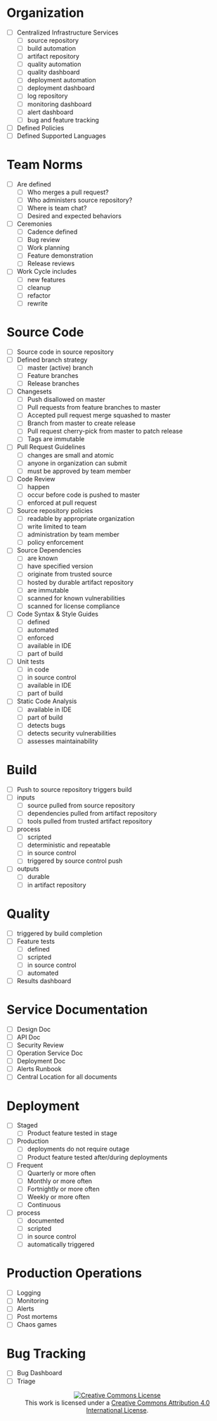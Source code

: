 # Organization
- [ ] Centralized Infrastructure Services
    - [ ] source repository
    - [ ] build automation
    - [ ] artifact repository
    - [ ] quality automation
    - [ ] quality dashboard
    - [ ] deployment automation
    - [ ] deployment dashboard
    - [ ] log repository
    - [ ] monitoring dashboard
    - [ ] alert dashboard
    - [ ] bug and feature tracking
- [ ] Defined Policies
- [ ] Defined Supported Languages

# Team Norms
- [ ] Are defined
    - [ ] Who merges a pull request?
    - [ ] Who administers source repository?
    - [ ] Where is team chat?
    - [ ] Desired and expected behaviors
- [ ] Ceremonies
    - [ ] Cadence defined
    - [ ] Bug review
    - [ ] Work planning
    - [ ] Feature demonstration
    - [ ] Release reviews
- [ ] Work Cycle includes
    - [ ] new features
    - [ ] cleanup
    - [ ] refactor
    - [ ] rewrite
    
# Source Code
- [ ] Source code in source repository
- [ ] Defined branch strategy
    - [ ] master (active) branch 
    - [ ] Feature branches
    - [ ] Release branches
- [ ] Changesets
    - [ ] Push disallowed on master
    - [ ] Pull requests from feature branches to master
    - [ ] Accepted pull request merge squashed to master
    - [ ] Branch from master to create release
    - [ ] Pull request cherry-pick from master to patch release
    - [ ] Tags are immutable
- [ ] Pull Request Guidelines
    - [ ] changes are small and atomic
    - [ ] anyone in organization can submit
    - [ ] must be approved by team member
- [ ] Code Review
     - [ ] happen
     - [ ] occur before code is pushed to master
     - [ ] enforced at pull request
- [ ] Source repository policies
    - [ ] readable by appropriate organization
    - [ ] write limited to team
    - [ ] administration by team member
    - [ ] policy enforcement
- [ ] Source Dependencies
    - [ ] are known
    - [ ] have specified version
    - [ ] originate from trusted source
    - [ ] hosted by durable artifact repository
    - [ ] are immutable
    - [ ] scanned for known vulnerabilities
    - [ ] scanned for license compliance
- [ ] Code Syntax & Style Guides
    - [ ] defined
    - [ ] automated
    - [ ] enforced
    - [ ] available in IDE
    - [ ] part of build
- [ ] Unit tests
    - [ ] in code
    - [ ] in source control
    - [ ] available in IDE
    - [ ] part of build
- [ ] Static Code Analysis
    - [ ] available in IDE
    - [ ] part of build
    - [ ] detects bugs
    - [ ] detects security vulnerabilities
    - [ ] assesses maintainability
    
# Build
- [ ] Push to source repository triggers build
- [ ] inputs
    - [ ] source pulled from source repository
    - [ ] dependencies pulled from artifact repository
    - [ ] tools pulled from trusted artifact repository
- [ ] process
    - [ ] scripted
    - [ ] deterministic and repeatable
    - [ ] in source control
    - [ ] triggered by source control push
- [ ] outputs
    - [ ] durable
    - [ ] in artifact repository

# Quality
- [ ] triggered by build completion
- [ ] Feature tests
    - [ ] defined
    - [ ] scripted
    - [ ] in source control
    - [ ] automated
- [ ] Results dashboard

# Service Documentation
- [ ] Design Doc
- [ ] API Doc
- [ ] Security Review
- [ ] Operation Service Doc
- [ ] Deployment Doc
- [ ] Alerts Runbook
- [ ] Central Location for all documents

# Deployment
- [ ] Staged
    - [ ] Product feature tested in stage
- [ ] Production
    - [ ] deployments do not require outage
    - [ ] Product feature tested after/during deployments
- [ ] Frequent
    - [ ] Quarterly or more often
    - [ ] Monthly or more often
    - [ ] Fortnightly or more often
    - [ ] Weekly or more often
    - [ ] Continuous
- [ ] process
    - [ ] documented
    - [ ] scripted
    - [ ] in source control
    - [ ] automatically triggered

# Production Operations
- [ ] Logging
- [ ] Monitoring
- [ ] Alerts
- [ ] Post mortems
- [ ] Chaos games

# Bug Tracking
- [ ] Bug Dashboard
- [ ] Triage

<p align="center">
  <a rel="license" href="http://creativecommons.org/licenses/by/4.0/"><img alt="Creative Commons License" style="border-width:0" src="https://i.creativecommons.org/l/by/4.0/88x31.png"/></a>
  <br />
  This work is licensed under a <a rel="license" href="http://creativecommons.org/licenses/by/4.0/">Creative Commons Attribution 4.0 International License</a>.
</p>